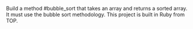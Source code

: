 Build a method #bubble_sort that takes an array and returns a sorted array. It must use the bubble sort methodology. This project is built in Ruby from TOP. 